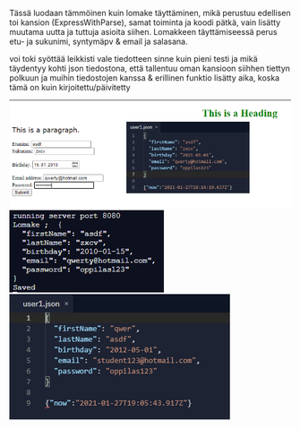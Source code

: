 Tässä luodaan tämmöinen kuin lomake täyttäminen, mikä perustuu edellisen toi kansion (ExpressWithParse), samat toiminta ja koodi pätkä, 
vain lisätty muutama uutta ja tuttuja asioita siihen. Lomakkeen täyttämiseessä perus etu- ja sukunimi, syntymäpv & email ja salasana.

voi toki syöttää leikkisti vale tiedotteen sinne kuin pieni testi ja mikä täydentyy kohti json tiedostona, 
että tallentuu oman kansioon siihhen tiettyn polkuun ja muihin tiedostojen kanssa & erillinen funktio lisätty aika, koska tämä on kuin kirjoitettu/päivitetty

![Alt text](images/Node1.PNG?raw=true "None")
![Alt text](images/Node2.PNG?raw=true "None")
![Alt text](images/Node3.PNG?raw=true "None")
